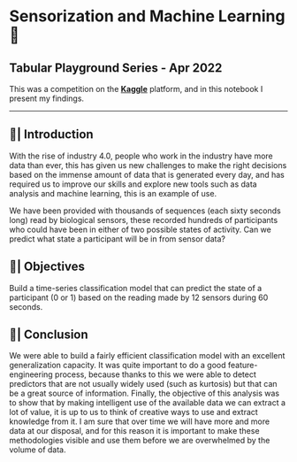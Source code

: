 # Sensorization and Machine Learning 🤖

## Tabular Playground Series - Apr 2022  

This was a competition on the [**Kaggle**](https://www.kaggle.com/competitions/tabular-playground-series-apr-2022) platform, and in this notebook I present my findings.

---

## 📃| **Introduction**

With the rise of industry 4.0, people who work in the industry have more data than ever, this has given us new challenges to make the right decisions based on the immense amount of data that is generated every day, and has required us to improve our skills and explore new tools such as data analysis and machine learning, this is an example of use.

We have been provided with thousands of sequences (each sixty seconds long) read by biological sensors, these recorded hundreds of participants who could have been in either of two possible states of activity. Can we predict what state a participant will be in from sensor data?

## 🔢| **Objectives**

Build a time-series classification model that can predict the state of a participant (0 or 1) based on the reading made by 12 sensors during 60 seconds.

## 🎯| **Conclusion**

We were able to build a fairly efficient classification model with an excellent generalization capacity. It was quite important to do a good feature-engineering process, because thanks to this we were able to detect predictors that are not usually widely used (such as kurtosis) but that can be a great source of information.
Finally, the objective of this analysis was to show that by making intelligent use of the available data we can extract a lot of value, it is up to us to think of creative ways to use and extract knowledge from it. I am sure that over time we will have more and more data at our disposal, and for this reason it is important to make these methodologies visible and use them before we are overwhelmed by the volume of data.
